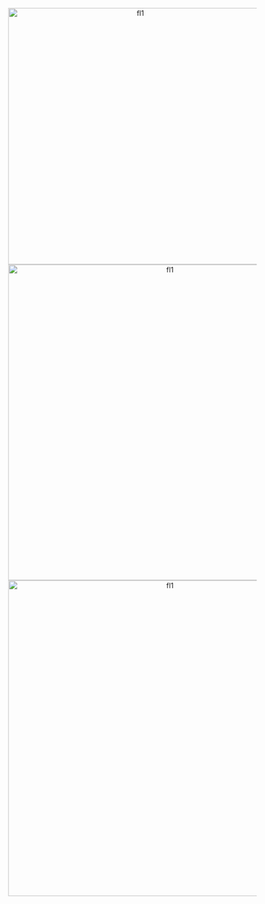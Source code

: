 <p align="center">
<img width="520" alt="fl1" src="https://github.com/shithi30/shithi30/assets/43873081/436c12e3-658d-499a-be73-7a3d937bcda5"><br>
<img width="640" alt="fl1" src="https://github.com/shithi30/shithi30/assets/43873081/a27dca70-fbbf-400e-96b6-be9827e4d906">
<img width="640" alt="fl1" src="https://github.com/shithi30/shithi30/assets/43873081/87b8ed07-aeef-4da4-b97a-45c76ffdae80"><br>
</p>



